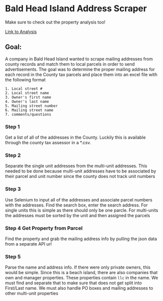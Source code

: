 # Bald Head Island Address Scraper
Make sure to check out the property analysis too!

[Link to Analysis](./property_analysis/README.md)
## Goal:
A company in Bald Head Island wanted to scrape mailing addresses from county records and match them to local parcels in order to send advertisements.  The goal was to determine the proper mailing address for each record in the County tax parcels and place them into an excel file with the following format

```commandline
1. Local street #
2. Local street name
3. Owner's first name
4. Owner's last name
5. Mailing street number
6. Mailing street name
7. comments/questions
```

### Step 1
Get a list of all of the addresses in the County.  Luckily this is available through the county tax assessor in a *.csv.

### Step 2
Separate the single unit addresses from the multi-unit addresses.  This needed to be done because multi-unit addresses have to be associated by their parcel and unit number since the county does not track unit numbers

### Step 3
Use Selenium to input all of the addresses and associate parcel numbers with the addresses. Find the search box, enter the search address.
For single units this is simple as there should only be one parcle.
For multi-units the addresses must be sorted by the unit and then assigned the parcels

### Step 4 Get Property from Parcel

Find the property and grab the mailing address info by pulling the json data from a separate API url

### Step 5 
Parse the name and address info.  If there were only private owners, this would be simple.  Since this is a beach island, there are also companies that own and manager properties.  These properties contain `llc` in the name.  We must find and separate that to make sure that does not get split into First/Last name.
We must also handle PO boxes and mailing addresses to other multi-unit properties